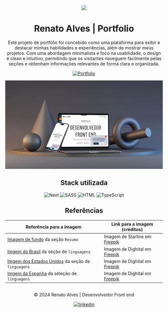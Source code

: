 <div align="center">

<img src='public/favicon.ico' width='50' heigth='50'/>

# Renato Alves | Portfolio

Este projeto de portfólio foi concebido como uma plataforma para exibir e destacar minhas habilidades e experiências, além de mostrar meus projetos. Com uma abordagem minimalista e foco na usabilidade, o design é clean e intuitivo, permitindo que os visitantes naveguem facilmente pelas seções e obtenham informações relevantes de forma clara e organizada.

[![Portfolio](https://img.shields.io/badge/Clique_aqui-para_visitar_o_projeto-323232?style=for-the-badge&logo=buy-me-a-coffee&logoColor=white)](https://linkedin.com/in/renatosalves)

[![Imagem do projeto](public/images/portfolio.svg)](https://renatoalves.site)

## Stack utilizada

![Next](https://skillicons.dev/icons?i=next "Next")
![SASS](https://skillicons.dev/icons?i=sass "SASS")
![HTML](https://skillicons.dev/icons?i=html "HTML")
![TypeScript](https://skillicons.dev/icons?i=ts "TypeScript")


## Referências

Referência para a imagem | Link para a imagem (créditos)
---|---
[Imagem de fundo](/public/images/background.jpg)  da seção `Resumo` | Imagem de Starline em [Freepik](https://br.freepik.com/vetores-gratis/fundo-digital-de-codigo-binario-de-estilo-de-matriz-com-numeros-caindo_8289995.htm#&position=1&from_view=user&uuid=c1bf85f7-b02f-4b7b-aee8-e671caa8e387)
[Imgem do Brasil](/public/images/br.png) da seção de `linguagens` | Imagem de Dighital em [Freepik](https://www.freepik.com/icon/brazil-flag_3909370#fromView=family&page=1&position=0&uuid=2e86f299-b532-4715-9e19-97e94e32efc2)
[Imgem dos Estados Unidos](/public/images/us.png) da seção de `linguagens` | Imagem de Dighital em [Freepik](https://www.freepik.com/icon/united-states-america_3909383#fromView=family&page=1&position=0&uuid=40da1cf9-8831-435c-ac39-4a4d29a44c34)
[Imgem da Espanha](/public/images/es.png) da seleção de `linguagens` | Imagem de Dighital em [Freepik](https://www.freepik.com/icon/flags_3909352#fromView=family&page=1&position=0&uuid=840ea745-680d-40e4-8d39-930e348c65e9)

 ##
 © 2024 Renato Alves | Desenvolvedor Front end
 
 [![linkedin](https://img.shields.io/badge/Linkedin-0A66C2?style=for-the-badge&logo=linkedin&logoColor=white)](https://linkedin.com/in/renatosalves)
</div>
